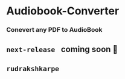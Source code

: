 # Audiobook-Converter

### Conevert any PDF to AudioBook

```next-release ```  coming soon 🚧
---
```rudrakshkarpe```
---